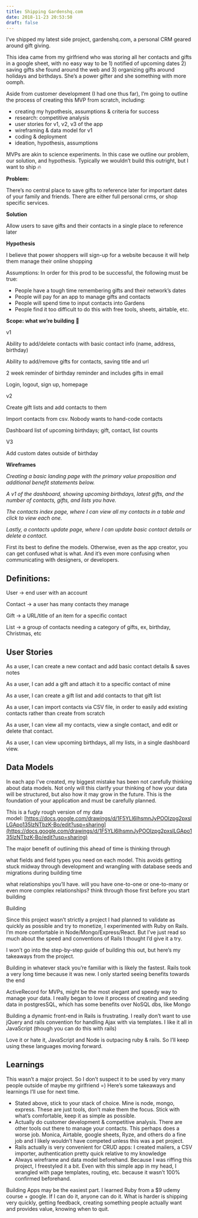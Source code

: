 ```yaml
---
title: Shipping Gardenshq.com
date: 2018-11-23 20:53:50
draft: false
---
```


I’ve shipped my latest side project, gardenshq.com, a personal CRM geared around gift giving.

This idea came from my girlfriend who was storing all her contacts and gifts in a google sheet, with no easy way to be 1) notified of upcoming dates 2) saving gifts she found around the web and 3) organizing gifts around holidays and birthdays. She’s a power gifter and she something with more oomph.

Aside from customer development (I had one thus far), I’m going to outline the process of creating this MVP from scratch, including:

- creating my hypothesis, assumptions & criteria for success
- research: competitive analysis
- user stories for v1, v2, v3 of the app
- wireframing & data model for v1
- coding & deployment
- ideation, hypothesis, assumptions

MVPs are akin to science experiments. In this case we outline our problem, our solution, and hypothesis. Typically we wouldn’t build this outright, but I want to ship 🔥

**Problem:**

There’s no central place to save gifts to reference later for important dates of your family and friends. There are either full personal crms, or shop specific services.

**Solution**

Allow users to save gifts and their contacts in a single place to reference later

**Hypothesis**

I believe that power shoppers will sign-up for a website because it will help them manage their online shopping

Assumptions: In order for this prod to be successful, the following must be true:

- People have a tough time remembering gifts and their network’s dates
- People will pay for an app to manage gifts and contacts
- People will spend time to input contacts into Gardens
- People find it too difficult to do this with free tools, sheets, airtable, etc.

**Scope: what we’re building** 🚀

v1

Ability to add/delete contacts with basic contact info (name, address, birthday)

Ability to add/remove gifts for contacts, saving title and url

2 week reminder of birthday reminder and includes gifts in email

Login, logout, sign up, homepage

v2

Create gift lists and add contacts to them

Import contacts from csv. Nobody wants to hand-code contacts

Dashboard list of upcoming birthdays; gift, contact, list counts

V3

Add custom dates outside of birthday

**Wireframes**

_Creating a basic landing page with the primary value proposition and additional benefit statements below._

_A v1 of the dashboard, showing upcoming birthdays, latest gifts, and the number of contacts, gifts, and lists you have._

_The contacts index page, where I can view all my contacts in a table and click to view each one._

_Lastly, a contacts update page, where I can update basic contact details or delete a contact._

First its best to define the models. Otherwise, even as the app creator, you can get confused what is what. And it’s even more confusing when communicating with designers, or developers.

## [](https://timpittman.co/2018/11/23/Shipping-Gardenshq-com/#Definitions)Definitions:

User → end user with an account

Contact → a user has many contacts they manage

Gift → a URL/title of an item for a specific contact

List → a group of contacts needing a category of gifts, ex, birthday, Christmas, etc

## [](https://timpittman.co/2018/11/23/Shipping-Gardenshq-com/#User-Stories)User Stories

As a user, I can create a new contact and add basic contact details & saves notes

As a user, I can add a gift and attach it to a specific contact of mine

As a user, I can create a gift list and add contacts to that gift list

As a user, I can import contacts via CSV file, in order to easily add existing contacts rather than create from scratch

As a user, I can view all my contacts, view a single contact, and edit or delete that contact.

As a user, I can view upcoming birthdays, all my lists, in a single dashboard view.

## [](https://timpittman.co/2018/11/23/Shipping-Gardenshq-com/#Data-Models)Data Models

In each app I’ve created, my biggest mistake has been not carefully thinking about data models. Not only will this clarify your thinking of how your data will be structured, but also how it may grow in the future. This is the foundation of your application and must be carefully planned.

This is a fugly rough version of my data model: [https://docs.google.com/drawings/d/1F5YLl6lhsmnJyPOOIzpg2pxslLGApo135lzNTbzK-Bo/edit?usp=sharing](https://docs.google.com/drawings/d/1F5YLl6lhsmnJyPOOIzpg2pxslLGApo135lzNTbzK-Bo/edit?usp=sharing)

The major benefit of outlining this ahead of time is thinking through

what fields and field types you need on each model. This avoids getting stuck midway through development and wrangling with database seeds and migrations during building time

what relationships you’ll have. will you have one-to-one or one-to-many or even more complex relationships? think through those first before you start building

Building

Since this project wasn’t strictly a project I had planned to validate as quickly as possible and try to monetize, I experimented with Ruby on Rails. I’m more comfortable in Node/Mongo/Express/React. But I’ve just read so much about the speed and conventions of Rails I thought I’d give it a try.

I won’t go into the step-by-step guide of building this out, but here’s my takeaways from the project.

Building in whatever stack you’re familiar with is likely the fastest. Rails took a very long time because it was new. I only started seeing benefits towards the end

ActiveRecord for MVPs, might be the most elegant and speedy way to manage your data. I really began to love it process of creating and seeding data in postgresSQL, which has some benefits over NoSQL dbs, like Mongo

Building a dynamic front-end in Rails is frustrating. I really don’t want to use jQuery and rails convention for handling Ajax with via templates. I like it all in JavaScript (though you can do this with rails)

Love it or hate it, JavaScript and Node is outpacing ruby & rails. So I’ll keep using these languages moving forward.

## [](https://timpittman.co/2018/11/23/Shipping-Gardenshq-com/#Learnings)Learnings

This wasn’t a major project. So I don’t suspect it to be used by very many people outside of maybe my girlfriend =) Here’s some takeaways and learnings I’ll use for next time.

- Stated above, stick to your stack of choice. Mine is node, mongo, express. These are just tools, don’t make them the focus. Stick with what’s comfortable, keep it as simple as possible.
- Actually do customer development & competitive analysis. There are other tools out there to manage your contacts. This perhaps does a worse job. Monica, Airtable, google sheets, Ryze, and others do a fine job and I likely wouldn’t have competed unless this was a pet project.
- Rails actually is very convenient for CRUD apps: I created mailers, a CSV importer, authentication pretty quick relative to my knowledge
- Always wireframe and data model beforehand. Because I was riffing this project, I freestyled it a bit. Even with this simple app in my head, I wrangled with page templates, routing, etc. because it wasn’t 100% confirmed beforehand.

Building Apps may be the easiest part. I learned Ruby from a $9 udemy course + google. If I can do it, anyone can do it. What is harder is shipping very quickly, getting feedback, creating something people actually want and provides value, knowing when to quit.
